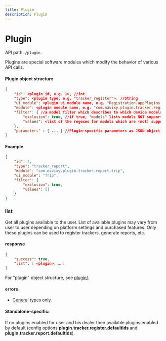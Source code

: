 ```yaml
---
title: Plugin
description: Plugin
---
```


# Plugin

API path: `/plugin`.

Plugins are special software modules which modify the behavior of various API calls.

#### Plugin object structure

```json
{
    "id": <plugin id, e.g. 1>, //int
    "type": <plugin type, e.g. "tracker_register">, //String
    "ui_module": <plugin ui module name, e.g. "Registration.appPlugins.BundledSim">, //String
    "module": <plugin module name, e.g. "com.navixy.plugin.tracker.register.bundled_sim">, //String
    "filter": { //a model filter which describes to which device models this plugin is applicable
        "exclusion": true, //if true, "models" lists models NOT supported by this plugin, if false, "models" contains all supported models
        "values": <list of the regexes for models which are (not) supported by this plugin, e.g. ["navixymobile", "mobile_unknown.*"]> //string[]
    },
    "parameters" : { ... } //Plugin-specific parameters as JSON object. This field is omitted if it's null (and it is null most of the time)
}
```

#### Example

```json
{
    "id": 4,
    "type": "tracker_report",
    "module": "com.navixy.plugin.tracker.report.trip",
    "ui_module": "Trip",
    "filter": {
        "exclusion": true,
        "values": []
    }
}
```

### list

Get all plugins available to the user. List of available plugins may vary from user to user depending on platform settings and purchased features. Only these plugins can be used to register trackers, generate reports, etc.

#### response

```json
{
    "success": true,
    "list": [ <plugin>, … ]
}
```

For "plugin" object structure, see [plugin/](#plugin).

#### errors

* [General](../../../getting-started.md#error-codes) types only.

#### Standalone-specific:

If no plugins enabled for user and his dealer then available plugins enabled by default (config options **plugin.tracker.register.defaultIds** and **plugin.tracker.report.defaultIds**).